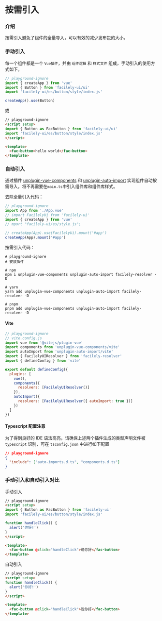 # 按需引入

### 介绍

按需引入避免了组件的全量导入，可以有效的减少发布包的大小。

### 手动引入

每一个组件都是一个 `Vue插件`，并由 `组件逻辑` 和 `样式文件` 组成，手动引入的使用方式如下。

```js
// playground-ignore
import { createApp } from 'vue'
import { Button } from 'facilely-ui/ui'
import 'facilely-ui/es/button/style/index.js'

createApp().use(Button)
```

或

```html
// playground-ignore
<script setup>
import { Button as FacButton } from 'facilely-ui/ui'
import 'facilely-ui/es/button/style/index.js'
</script>

<template>
  <fac-button>hello world</fac-button>
</template>
```

### 自动引入

通过插件
[unplugin-vue-components](https://github.com/antfu/unplugin-vue-components) 和 
[unplugin-auto-import](https://github.com/antfu/unplugin-auto-import)
实现组件自动按需导入，将不再需要在`main.ts`中引入组件库和组件库样式。

去除全量引入代码：

```js
// playground-ignore
import App from './App.vue'
// import FacilelyUi from 'facilely-ui'
import { createApp } from 'vue'
// mport "facilely-ui/es/style.js";

// createApp(App).use(FacilelyUi).mount('#app')
createApp(App).mount('#app')
```

按需引入代码：

```shell
# playground-ignore
# 安装插件

# npm
npm i unplugin-vue-components unplugin-auto-import facilely-resolver -D

# yarn
yarn add unplugin-vue-components unplugin-auto-import facilely-resolver -D

# pnpm
pnpm add unplugin-vue-components unplugin-auto-import facilely-resolver -D
```

#### Vite

```js
// playground-ignore
// vite.config.js
import vue from '@vitejs/plugin-vue'
import components from 'unplugin-vue-components/vite'
import autoImport from 'unplugin-auto-import/vite'
import { FacilelyUIResolver } from 'facilely-resolver'
import { defineConfig } from 'vite'

export default defineConfig({
  plugins: [
    vue(),
    components({
      resolvers: [FacilelyUIResolver()]
    }),
    autoImport({
      resolvers: [FacilelyUIResolver({ autoImport: true })]
    })
  ]
})
```

#### Typescript 配置注意

为了得到良好的 IDE 语法高亮，请确保上述两个插件生成的类型声明文件被 `typescript` 识别，可在 `tsconfig.json` 中进行如下配置

```json
// playground-ignore
{
  "include": ["auto-imports.d.ts", "components.d.ts"]
}
```

### 手动引入和自动引入对比

手动引入

```html
// playground-ignore
<script setup>
import { Button as FacButton } from 'facilely-ui'
import 'facilely-ui/es/button/style/index.js'

function handleClick() {
  alert('你好!')
}
</script>

<template>
  <fac-button @click="handleClick">说你好</fac-button>
</template>
```

自动引入

```html
// playground-ignore
<script setup>
function handleClick() {
  alert('你好!')
}
</script>

<template>
  <fac-button @click="handleClick">说你好</fac-button>
</template>
```